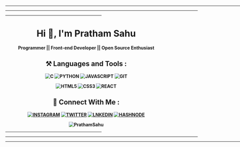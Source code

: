 <hr width="860px"><hr width="600px"><hr width="300px">

<h1 align="center">Hi 👋, I'm Pratham Sahu</h1>
<p align="center"><b>Programmer || Front-end Developer || Open Source Enthusiast<b></p>

<h2 align="center"> ⚒️ Languages and Tools : </h2>
<p align="center">
 <img alt="C" src="https://img.shields.io/badge/c-%2300599C.svg?&style=for-the-badge&logo=c&logoColor=white"/>
 <img alt="PYTHON" src="https://img.shields.io/badge/Python-3776AB?style=for-the-badge&logo=python&logoColor=white"/>
 <img alt="JAVASCRIPT" src="https://img.shields.io/badge/javascript-%23323330.svg?&style=for-the-badge&logo=javascript&logoColor=%23F7DF1E"/>
 <img alt="GIT" src="https://img.shields.io/badge/git%20-%231572B6.svg?&style=for-the-badge&logo=git&logoColor=orange" />

</p>
 <p align="center">
 <img alt="HTML5" src="https://img.shields.io/badge/html5-%23E34F26.svg?&style=for-the-badge&logo=html5&logoColor=white"/>
 <img alt="CSS3" src="https://img.shields.io/badge/css3-%231572B6.svg?&style=for-the-badge&logo=css3&logoColor=white"/>
  <img alt="REACT" src="https://img.shields.io/badge/React-20232A?style=for-the-badge&logo=react&logoColor=61DAFB" />
 </p>

<h2 align="center"> 🔗 Connect With Me : </h2>
<p align="center">
 <a href="https://instagram.com/im_pratham02"><img alt="INSTAGRAM" src="https://img.shields.io/badge/Instagram-E4405F?style=for-the-badge&logo=instagram&logoColor=white"/></a>
 <a href="https://twitter.com/PRATHAM_2731"><img alt="TWITTER" src="https://img.shields.io/badge/Twitter-1DA1F2?style=for-the-badge&logo=twitter&logoColor=white"/></a>
 <a href="https://www.linkedin.com/in/pratham-sahu-513a00206"><img alt="LNKEDIN" src="https://img.shields.io/badge/linkedin-%230077B5.svg?style=for-the-badge&logo=linkedin&logoColor=white"/></a>
 <a href="https://hashnode.com/@PrathamSahu"><img alt="HASHNODE" src="https://img.shields.io/badge/Hashnode-2962FF?style=for-the-badge&logo=hashnode&logoColor=white" /></a>
</p>
  
<p align="center">
  <img align="center" src="https://github-readme-stats.vercel.app/api?username=PrathamSahu&show_icons=true&locale=en" alt="PrathamSahu" />
</p>
 
 <hr width="300px"><hr width="600px"><hr width="860px">
<!---
PrathamSahu/PrathamSahu is a ✨ special ✨ repository because its `README.md` (this file) appears on your GitHub profile.
You can click the Preview link to take a look at your changes.
--->
